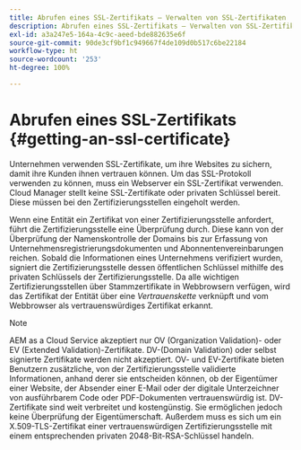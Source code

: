 ```yaml
---
title: Abrufen eines SSL-Zertifikats – Verwalten von SSL-Zertifikaten
description: Abrufen eines SSL-Zertifikats – Verwalten von SSL-Zertifikaten
exl-id: a3a247e5-164a-4c9c-aeed-bde882635e6f
source-git-commit: 90de3cf9bf1c949667f4de109d0b517c6be22184
workflow-type: ht
source-wordcount: '253'
ht-degree: 100%

---
```


# Abrufen eines SSL-Zertifikats {#getting-an-ssl-certificate}

Unternehmen verwenden SSL-Zertifikate, um ihre Websites zu sichern, damit ihre Kunden ihnen vertrauen können. Um das SSL-Protokoll verwenden zu können, muss ein Webserver ein SSL-Zertifikat verwenden. Cloud Manager stellt keine SSL-Zertifikate oder privaten Schlüssel bereit. Diese müssen bei den Zertifizierungsstellen eingeholt werden.

Wenn eine Entität ein Zertifikat von einer Zertifizierungsstelle anfordert, führt die Zertifizierungsstelle eine Überprüfung durch. Diese kann von der Überprüfung der Namenskontrolle der Domains bis zur Erfassung von Unternehmensregistrierungsdokumenten und Abonnentenvereinbarungen reichen. Sobald die Informationen eines Unternehmens verifiziert wurden, signiert die Zertifizierungsstelle dessen öffentlichen Schlüssel mithilfe des privaten Schlüssels der Zertifizierungsstelle. Da alle wichtigen Zertifizierungsstellen über Stammzertifikate in Webbrowsern verfügen, wird das Zertifikat der Entität über eine *Vertrauenskette* verknüpft und vom Webbrowser als vertrauenswürdiges Zertifikat erkannt.

>[!NOTE]
>AEM as a Cloud Service akzeptiert nur OV (Organization Validation)- oder EV (Extended Validation)-Zertifikate. DV-(Domain Validation) oder selbst signierte Zertifikate werden nicht akzeptiert. OV- und EV-Zertifikate bieten Benutzern zusätzliche, von der Zertifizierungsstelle validierte Informationen, anhand derer sie entscheiden können, ob der Eigentümer einer Website, der Absender einer E-Mail oder der digitale Unterzeichner von ausführbarem Code oder PDF-Dokumenten vertrauenswürdig ist. DV-Zertifikate sind weit verbreitet und kostengünstig. Sie ermöglichen jedoch keine Überprüfung der Eigentümerschaft.
>Außerdem muss es sich um ein X.509-TLS-Zertifikat einer vertrauenswürdigen Zertifizierungsstelle mit einem entsprechenden privaten 2048-Bit-RSA-Schlüssel handeln.
